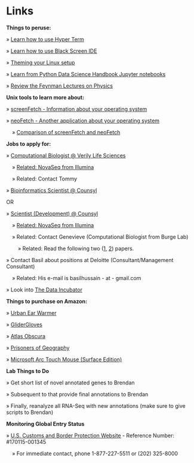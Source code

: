 # Links

**Things to peruse:**

» [Learn how to use Hyper Term](https://hyper.is)

» [Learn how to use Black Screen IDE](https://github.com/vshatskyi/black-screen)

» [Theming your Linux setup](https://www.reddit.com/r/unixporn/comments/5hjy1n/i3_long_time_no_see/)

» [Learn from Python Data Science Handbook Jupyter notebooks](https://github.com/jakevdp/PythonDataScienceHandbook)

» [Review the Feynman Lectures on Physics](http://www.feynmanlectures.caltech.edu)

**Unix tools to learn more about:**

» [screenFetch - Information about your operating system](https://github.com/KittyKatt/screenFetch)

» [neoFetch - Another application about your operating system](https://github.com/dylanaraps/neofetch)

&nbsp;&nbsp;&nbsp;&nbsp;» [Comparison of screenFetch and neoFetch](https://github.com/dylanaraps/neofetch/wiki/Neofetch-vs-Screenfetch)

**Jobs to apply for:**

» [Computational Biologist @ Verily Life Sciences](https://www.google.com/about/careers/search#!t=jo&jid=240155001&)

&nbsp;&nbsp;&nbsp;&nbsp;» [Related: NovaSeq from Illumina](http://www.illumina.com/systems/sequencing-platforms/novaseq.html)

&nbsp;&nbsp;&nbsp;&nbsp;» Related: Contact Tommy

» [Bioinformatics Scientist @ Counsyl](https://www.counsyl.com/careers/bioinformatics-scientist/)

OR

» [Scientist (Development) @ Counsyl](https://www.counsyl.com/careers/scientist-development/)

&nbsp;&nbsp;&nbsp;&nbsp;» [Related: NovaSeq from Illumina](http://www.illumina.com/systems/sequencing-platforms/novaseq.html)

&nbsp;&nbsp;&nbsp;&nbsp;» Related: Contact Genevieve (Computational Biologist from Burge Lab)

&nbsp;&nbsp;&nbsp;&nbsp;&nbsp;&nbsp;&nbsp;&nbsp;» Related: Read the following two ([1](https://github.com/adityaradhakrishnan/Links/blob/master/Files/Gould-RNA-Branch-2016.pdf), [2](https://github.com/adityaradhakrishnan/Links/blob/master/Files/Gould-PNAS-miRNA-2011.pdf)) papers.

» Contact Basil about positions at Deloitte (Consultant/Management Consultant)

&nbsp;&nbsp;&nbsp;&nbsp;» Related: His e-mail is basilhussain - at - gmail.com

» Look into [The Data Incubator](https://www.thedataincubator.com/fellowship.html#apply?ref=wQ2Fyb2xpbmUuS2VsbHlAamh1LmVkdQ==)

**Things to purchase on Amazon:**

» [Urban Ear Warmer](https://www.amazon.com/180s-Urban-Warmer-Black-Size/dp/B007EKQMFQ/ref=lp_2474986011_1_3?s=apparel&ie=UTF8&qid=1484066714&sr=1-3&nodeID=2474986011)

» [GliderGloves](https://www.amazon.com/dp/B0065PC552/?tag=thewire06-20&linkCode=xm2&ascsubtag=WC11650)

» [Atlas Obscura](https://www.amazon.com/Atlas-Obscura-Explorers-Worlds-Wonders/dp/0761169083)

» [Prisoners of Geography](https://www.amazon.com/Prisoners-Geography-Explain-Everything-About/dp/1501121464)

» [Microsoft Arc Touch Mouse (Surface Edition)](https://www.amazon.com/dp/B00FG7MZP0/ref=psdc_11036491_t2_B009CP4PIW)

**Lab Things to Do**

» Get short list of novel annotated genes to Brendan 

» Subsequent to that provide final annotations to Brendan

» Finally, reanalyze all RNA-Seq with new annotations (make sure to give scripts to Brendan)

**Monitoring Global Entry Status**

» [U.S. Customs and Border Protection Website](https://help.cbp.gov/) - Reference Number: #170115-001345

&nbsp;&nbsp;&nbsp;&nbsp;» For immediate contact, phone 1-877-227-5511 or (202) 325-8000
